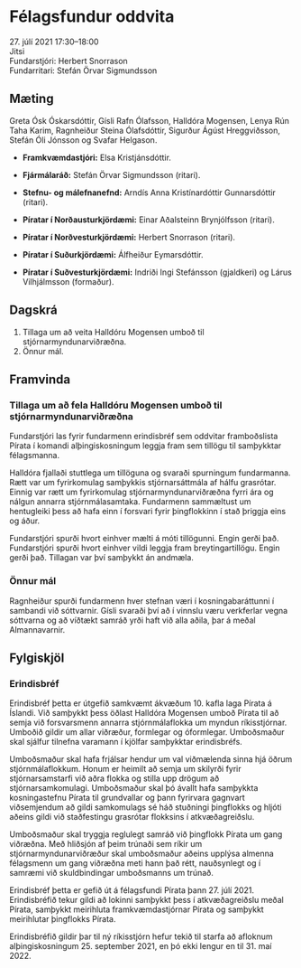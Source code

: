 # Félagsfundur oddvita

27\. júlí 2021 17:30–18:00  
Jitsi  
Fundarstjóri: Herbert Snorrason  
Fundarritari: Stefán Örvar Sigmundsson

## Mæting

Greta Ósk Óskarsdóttir, Gísli Rafn Ólafsson, Halldóra Mogensen, Lenya Rún Taha Karim, Ragnheiður Steina Ólafsdóttir, Sigurður Ágúst Hreggviðsson, Stefán Óli Jónsson og Svafar Helgason.

* **Framkvæmdastjóri:** Elsa Kristjánsdóttir.


* **Fjármálaráð:** Stefán Örvar Sigmundsson (ritari).
* **Stefnu- og málefnanefnd:** Arndís Anna Kristínardóttir Gunnarsdóttir (ritari).


* **Píratar í Norðausturkjördæmi:** Einar Aðalsteinn Brynjólfsson (ritari).
* **Píratar í Norðvesturkjördæmi:** Herbert Snorrason (ritari).
* **Píratar í Suðurkjördæmi:** Álfheiður Eymarsdóttir.
* **Píratar í Suðvesturkjördæmi:** Indriði Ingi Stefánsson (gjaldkeri) og Lárus Vilhjálmsson (formaður).

## Dagskrá

1. Tillaga um að veita Halldóru Mogensen umboð til stjórnarmyndunarviðræðna.
2. Önnur mál.

## Framvinda

### Tillaga um að fela Halldóru Mogensen umboð til stjórnarmyndunarviðræðna

Fundarstjóri las fyrir fundarmenn erindisbréf sem oddvitar framboðslista Pírata í komandi alþingiskosningum leggja fram sem tillögu til samþykktar félagsmanna.

Halldóra fjallaði stuttlega um tillöguna og svaraði spurningum fundarmanna. Rætt var um fyrirkomulag samþykkis stjórnarsáttmála af hálfu grasrótar. Einnig var rætt um fyrirkomulag stjórnarmyndunarviðræðna fyrri ára og nálgun annarra stjórnmálasamtaka. Fundarmenn sammæltust um hentugleiki þess að hafa einn í forsvari fyrir þingflokkinn í stað þriggja eins og áður.

Fundarstjóri spurði hvort einhver mælti á móti tillögunni. Engin gerði það. Fundarstjóri spurði hvort einhver vildi leggja fram breytingartillögu. Engin gerði það. Tillagan var því samþykkt án andmæla.

### Önnur mál

Ragnheiður spurði fundarmenn hver stefnan væri í kosningabaráttunni í sambandi við sóttvarnir. Gísli svaraði því að í vinnslu væru verkferlar vegna sóttvarna og að víðtækt samráð yrði haft við alla aðila, þar á meðal Almannavarnir.

## Fylgiskjöl

### Erindisbréf

Erindisbréf þetta er útgefið samkvæmt ákvæðum 10. kafla laga Pírata á Íslandi. Við samþykkt þess öðlast Halldóra Mogensen umboð Pírata til að semja við forsvarsmenn annarra stjórnmálaflokka um myndun ríkisstjórnar. Umboðið gildir um allar viðræður, formlegar og óformlegar. Umboðsmaður skal sjálfur tilnefna varamann í kjölfar samþykktar erindisbréfs.

Umboðsmaður skal hafa frjálsar hendur um val viðmælenda sinna hjá öðrum stjórnmálaflokkum. Honum er heimilt að semja um skilyrði fyrir stjórnarsamstarfi við aðra flokka og stilla upp drögum að stjórnarsamkomulagi. Umboðsmaður skal þó ávallt hafa samþykkta kosningastefnu Pírata til grundvallar og þann fyrirvara gagnvart viðsemjendum að gildi samkomulags sé háð stuðningi þingflokks og hljóti aðeins gildi við staðfestingu grasrótar flokksins í atkvæðagreiðslu.

Umboðsmaður skal tryggja reglulegt samráð við þingflokk Pírata um gang viðræðna. Með hliðsjón af þeim trúnaði sem ríkir um stjórnarmyndunarviðræður skal umboðsmaður aðeins upplýsa almenna félagsmenn um gang viðræðna meti hann það rétt, nauðsynlegt og í samræmi við skuldbindingar umboðsmanns um trúnað.

Erindisbréf þetta er gefið út á félagsfundi Pírata þann 27. júlí 2021. Erindisbréfið tekur gildi að lokinni samþykkt þess í atkvæðagreiðslu meðal Pírata, samþykkt meirihluta framkvæmdastjórnar Pírata og samþykkt meirihlutar þingflokks Pírata.

Erindisbréfið gildir þar til ný ríkisstjórn hefur tekið til starfa að afloknum alþingiskosningum 25. september 2021, en þó ekki lengur en til 31. maí 2022.